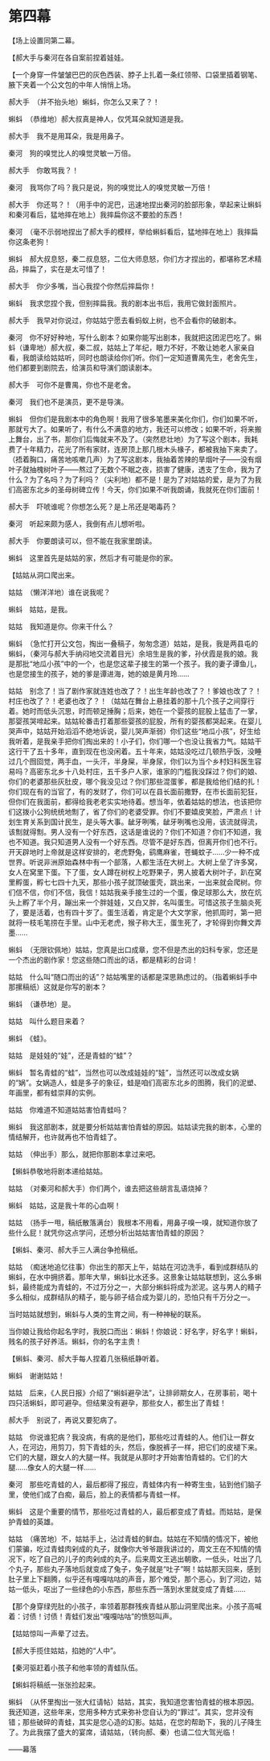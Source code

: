    

# 第四幕

【场上设置同第二幕。

【郝大手与秦河在各自案前捏着娃娃。

【一个身穿一件皱皱巴巴的灰色西装、脖子上扎着一条红领带、口袋里插着钢笔、腋下夹着一个公文包的中年人悄悄上场。

郝大手　（并不抬头地）蝌蚪，你怎么又来了？！

蝌蚪　（恭维地）郝大叔真是神人，仅凭耳朵就知道是我。

郝大手　我不是用耳朵，我是用鼻子。

秦河　狗的嗅觉比人的嗅觉灵敏一万倍。

郝大手　你敢骂我？！

秦河　我骂你了吗？我只是说，狗的嗅觉比人的嗅觉灵敏一万倍！

郝大手　你还骂？！（用手中的泥巴，迅速地捏出秦河的脸部形象，举起来让蝌蚪和秦河看后，猛地摔在地上）我摔扁你这不要脸的东西！

秦河　（毫不示弱地捏出了郝大手的模样，举给蝌蚪看后，猛地摔在地上）我摔扁你这条老狗！

蝌蚪　郝大叔息怒，秦二叔息怒，二位大师息怒，你们方才捏出的，都堪称艺术精品，摔扁了，实在是太可惜了！

郝大手　你少多嘴，当心我捏个你然后摔扁你！

蝌蚪　我求您捏个我，但别摔扁我。我的剧本出书后，我用它做封面照片。

郝大手　我早对你说过，你姑姑宁愿去看蚂蚁上树，也不会看你的破剧本。

秦河　你不好好种地，写什么剧本？如果你能写出剧本，我就把这团泥巴吃了。蝌蚪（谦卑地）郝大叔，秦二叔，姑姑上了年纪，眼力不好，不敢让她老人家亲自看，我朗读给姑姑听，同时也朗读给你们听。你们一定知道曹禺先生，老舍先生，他们都要到剧院去，给演员和导演们朗读剧本。

郝大手　可你不是曹禺，你也不是老舍。

秦河　我们也不是演员，更不是导演。

蝌蚪　但你们是我剧本中的角色啊！我用了很多笔墨来美化你们，你们如果不听，那就亏大了。如果听了，有什么不满意的地方，我还可以修改；如果不听，将来搬上舞台，出了书，那你们后悔就来不及了。（突然悲壮地）为了写这个剧本，我耗费了十年精力，花光了所有家财，连房顶上那几根木头椽子，都被我抽下来卖了。（捂着胸口，痛苦地咳嗽几声）为了写这剧本，我抽着苦辣的旱烟叶子——没有烟叶子就抽槐树叶子——熬过了无数个不眠之夜，损害了健康，透支了生命，我为了什么？为了名吗？为了利吗？（尖利地）都不是！是为了对姑姑的爱，是为了为我们高密东北乡的圣母树碑立传！今天，你们如果不听我朗诵，我就死在你们面前！

郝大手　吓唬谁呢？你想怎么死？是上吊还是喝毒药？

秦河　听起来颇为感人，我倒有点儿想听啦。

郝大手　你要朗读可以，但不能在我家里朗读。

蝌蚪　这里首先是姑姑的家，然后才有可能是你的家。

【姑姑从洞口爬出来。

姑姑　（懒洋洋地）谁在说我呢？

蝌蚪　姑姑，是我。

姑姑　我知道是你。你来干什么？

蝌蚪　（急忙打开公文包，掏出一叠稿子，匆匆念道）姑姑，是我，我是两县屯的蝌蚪，（秦河与郝大手纳闷地交流着目光）余培生是我的爹，孙伏霞是我的娘。我是那批“地瓜小孩”中的一个，也是您这辈子接生的第一个孩子。我的妻子谭鱼儿，也是您接生的孩子，她的爹是谭进海，她的娘是黄月玲……

姑姑　别念了！当了剧作家就连姓也改了？！出生年龄也改了？！爹娘也改了？！村庄也改了？！老婆也改了？！（姑姑在舞台上悬挂着的那十几个孩子之间穿行着。她时而低头沉思，时而顿足捶胸；后来，她在一个婴孩的屁股上猛击了一掌，那婴孩哭啼起来。姑姑轮番击打着那些婴孩的屁股，所有的婴孩都哭起来。在婴儿哭声中，姑姑开始滔滔不绝地诉说，婴儿哭声渐弱）你们这些“地瓜小孩”，好生给我听着，是我亲手把你们掏出来的！小子们，你们哪一个也没让我省力气。姑姑干这行干了五十多年，直到现在也没闲着。五十年来，姑姑没吃过几顿热乎饭，没睡过几个囫囵觉，两手血，一头汗，半身屎，半身尿，你们以为当个乡村妇科医生容易吗？高密东北乡十八处村庄，五千多户人家，谁家的门槛我没踩过？你们的娘、你们的老婆那些灰肚皮，哪个我没见过？你们那些混蛋爹，都是我给他们结的扎！你们现在有的当官了，有的发财了，你们可以在县长面前撒野，在市长面前犯狂，但你们在我面前，都得给我老老实实地待着。想当年，依着姑姑的想法，也该把你们这拨小公狗统统地劁了，省了你们的老婆受罪。你们不要嬉皮笑脸，严肃点！计划生育关系到国计民生，是头等大事。龇牙咧嘴，龇牙咧嘴也没用，该流就得流，该劁就得劁。男人没有一个好东西，这话是谁说的？你们不知道？你们不知道，我也不知道。我只知道男人没有一个好东西。尽管不是好东西，但离开你们也不行。开天辟地时上帝就是这样安排的，老虎野兔，鹞鹰麻雀，苍蝇蚊子……少一种不成世界。听说非洲原始森林中有一个部落，人都生活在大树上。大树上垒了许多窝，女人在窝里下蛋。下了蛋，女人蹲在树权上吃野果子，男人披着大树叶子，趴在窝里孵蛋，孵七七四十九天，那些小孩子就顶破蛋壳，跳出来，一出来就会爬树。你们信不信，你们不信，我信！姑姑我亲手接生过的一个蛋，像足球那么大，放在炕头上孵了半个月，蹦出来一个胖娃娃，又白又胖，名叫蛋生。可惜这孩子生脑炎死了，要是活着，也有四十岁了。蛋生活着，肯定是个大文学家，他抓周时，第一把就将一枝毛笔捞在手里。山中无老虎，猴子称大王，蛋生死了，才轮得到你舞文弄墨……

蝌蚪　（无限钦佩地）姑姑，您真是出口成章，您不但是杰出的妇科专家，您还是一个杰出的剧作家！您这些随口而出的话，都是精彩的台词！

姑姑　什么叫“随口而出的话”？姑姑嘴里的话都是深思熟虑过的。（指着蝌蚪手中那摞稿纸）这就是你写的剧本？

蝌蚪　（谦恭地）是。

姑姑　叫什么题目来着？

蝌蚪　《蛙》。

姑姑　是娃娃的“娃”，还是青蛙的“蛙”？

蝌蚪　暂名青蛙的“蛙”，当然也可以改成娃娃的“娃”，当然还可以改成女娲的“娲”。女娲造人，蛙是多子的象征，蛙是咱们高密东北乡的图腾，我们的泥塑、年画里，都有蛙崇拜的实例。

姑姑　你难道不知道姑姑害怕青蛙吗？

蝌蚪　我这部剧本，就是要分析姑姑害怕青蛙的原因。姑姑读完我的剧本，心里的情结解开，也许就再也不怕青蛙了。

姑姑　（伸出手）那么，就把你那剧本拿过来吧。

【蝌蚪恭敬地将剧本递给姑姑。

姑姑　（对秦河和郝大手）你们两个，谁去把这些胡言乱语烧掉？

蝌蚪　姑姑，这是我十年的心血啊！

姑姑　（扬手一甩，稿纸散落满台）我根本不用看，用鼻子嗅一嗅，就知道你放了些什么屁！就凭你这点学问，还想分析出姑姑害怕青蛙的原因？

【蝌蚪、秦河、郝大手三人满台争抢稿纸。

姑姑　（痴迷地追忆往事）你出生的那天上午，姑姑在河边洗手，看到成群结队的蝌蚪，在水中拥挤着。那年大旱，蝌蚪比水还多。这景象让姑姑联想到，这么多蝌蚪，最终能成为青蛙的，不过万分之一，大部分蝌蚪将成为淤泥。这与男人的精子多么相似，成群结队的精子，能与卵子结合成为婴儿的，恐怕只有千万分之一。

当时姑姑就想到，蝌蚪与人类的生育之间，有一种神秘的联系。

当你娘让我给你起名字时，我脱口而出：蝌蚪！你娘说：好名字，好名字！蝌蚪，贱名的孩子好养活。蝌蚪，你的名字主贵！

【蝌蚪、秦河、郝大手每人捏着几张稿纸静听着。

蝌蚪　谢谢姑姑！

姑姑　后来，《人民日报》介绍了“蝌蚪避孕法”，让排卵期女人，在房事前，喝十四只活蝌蚪，即可避孕。但结果没有避孕，那些女人，都生出了青蛙！

郝大手　别说了，再说又要犯病了。

姑姑　你说谁犯病？我没病，有病的是他们，那些吃过青蛙的人。他们让一群女人，在河边，用剪刀，剪下青蛙的头，然后，像脱裤子一样，把它们的皮褪下来。它们的大腿，跟女人的大腿一样。我就是从那时才开始害怕青蛙的。它们的大腿……像女人的大腿一样……

秦河　那些吃青蛙的人，最后都得了报应，青蛙体内有一种寄生虫，钻到他们脑子里，使他们成了白痴，最后，脸上的表情都与青蛙一样。

蝌蚪　这是个重要的情节，那些吃过青蛙的人，最后都变成了青蛙。而姑姑，是保护青蛙的英雄。

姑姑　（痛苦地）不，姑姑手上，沾过青蛙的鲜血。姑姑在不知情的情况下，被他们蒙骗，吃过青蛙肉剁成的丸子，就像你大爷爷跟我讲过的，周文王在不知情的情况下，吃了自己的儿子的肉剁成的丸子。后来周文王逃出朝歌，一低头，吐出了几个丸子，那些丸子落地后就变成了兔子，兔子就是“吐子”啊！姑姑那天回来，感到肚子里上下翻腾，似乎还有嘎嘎咕咕的声音，那个难受，那个恶心，到了河边，姑姑一低头，呕出了一些绿色的小东西，那些东西一落到水里就变成了青蛙……

【那个身穿绿兜肚的小孩子，率领着那群残疾青蛙从那山洞里爬出来。小孩子高喊着：讨债！讨债！青蛙们发出“嘎嘎咕咕”的愤怒叫声。

【姑姑惊叫一声晕了过去。

【郝大手揽住姑姑，掐她的“人中”。

【秦河驱赶着小孩子和他率领的青蛙队伍。

【蝌蚪将稿纸一张张捡起来。

蝌蚪　（从怀里掏出一张大红请帖）姑姑，其实，我知道您害怕青蛙的根本原因。我还知道，这些年来，您用多种方式来弥补您自认为的“罪过”。其实，您并没有错；那些破碎的青蛙，其实是您心造的幻影。姑姑，在您的帮助下，我的儿子降生了。为此我摆了盛大的宴席，请姑姑，（转向郝、秦）也请二位大驾光临！

——幕落